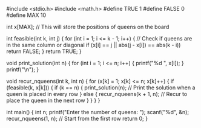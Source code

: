 #include <stdio.h>
#include <math.h>
#define TRUE 1
#define FALSE 0
#define MAX 10

int x[MAX];  // This will store the positions of queens on the board

int feasible(int k, int j) {
    for (int i = 1; i <= k - 1; i++) {
        // Check if queens are in the same column or diagonal
        if (x[i] == j || abs(j - x[i]) == abs(k - i))
            return FALSE;
    }
    return TRUE;
}

void print_solution(int n) {
    for (int i = 1; i <= n; i++) {
        printf("%d ", x[i]);
    }
    printf("\n");
}

void recur_nqueens(int k, int n) {
    for (x[k] = 1; x[k] <= n; x[k]++) {
        if (feasible(k, x[k])) {
            if (k == n) {
                print_solution(n);  // Print the solution when a queen is placed in every row
            } else {
                recur_nqueens(k + 1, n);  // Recur to place the queen in the next row
            }
        }
    }
}

int main() {
    int n;
    printf("Enter the number of queens: ");
    scanf("%d", &n);
    recur_nqueens(1, n);  // Start from the first row
    return 0;
}
